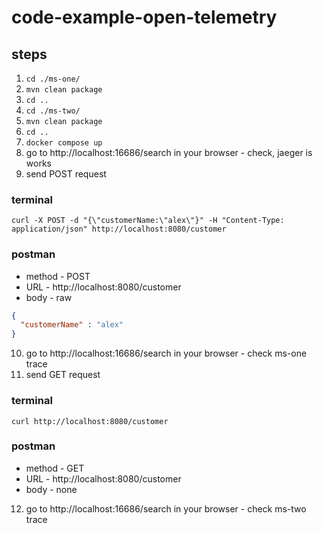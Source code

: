 # code-example-open-telemetry
## steps
1. `cd ./ms-one/`
2. `mvn clean package`
3. `cd ..`
4. `cd ./ms-two/`
5. `mvn clean package`
6. `cd ..`
7. `docker compose up`
8. go to http://localhost:16686/search in your browser - check, jaeger is works
9. send POST request 
### terminal 
```
curl -X POST -d "{\"customerName:\"alex\"}" -H "Content-Type: application/json" http://localhost:8080/customer
```
### postman
- method - POST
- URL - http://localhost:8080/customer
- body - raw
```json
{
  "customerName" : "alex"
}
```

10. go to http://localhost:16686/search in your browser - check ms-one trace
11. send GET request
### terminal 
```
curl http://localhost:8080/customer 
```
### postman
- method - GET
- URL - http://localhost:8080/customer
- body - none

12. go to http://localhost:16686/search in your browser - check ms-two trace
